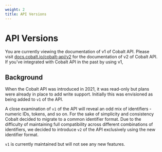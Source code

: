 ```yaml
---
weight: 2
title: API Versions
---
```


# API Versions

<aside class="warning">
You are currently viewing the documentation of v1 of Cobalt API. Please visit <a href="https://docs.cobalt.io/cobalt-api/v2/" rel="nofollow" target="_new">docs.cobalt.io/cobalt-api/v2</a>
for the documentation of v2 of Cobalt API. If you've integrated with Cobalt API in the past by using v1,
</aside>

## Background

When the Cobalt API was introduced in 2021, it was read-only but plans were already in place to add
write support. Initially this was envisioned as being added to `v1` of the API.

A close examination of `v1` of the API will reveal an odd mix of identifiers - numeric IDs, tokens,
and so on. For the sake of simplicity and consistency Cobalt decided to migrate to a common identifier
format. Due to the difficulty of maintaining full compatibility across different combinations of
identifiers, we decided to introduce `v2` of the API exclusively using the new identifier format.

`v1` is currently maintained but will not see any new features.
